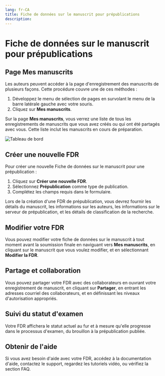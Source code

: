 ```yaml
---
lang: fr-CA
title: Fiche de données sur le manuscrit pour prépublications
description:
---
```


# Fiche de données sur le manuscrit pour prépublications

## Page Mes manuscrits

Les auteurs peuvent accéder à la page d'enregistrement des manuscrits de plusieurs façons. Cette procédure couvre une de ces méthodes :

1. Développez le menu de sélection de pages en survolant le menu de la barre latérale gauche avec votre souris.
2. Cliquez sur **Mes manuscrits**.

Sur la page **Mes manuscrits**, vous verrez une liste de tous les enregistrements de manuscrits que vous avez créés ou qui ont été partagés avec vous. Cette liste inclut les manuscrits en cours de préparation.

![Tableau de bord](/images/preprint/my_manuscripts_page_fr.png)

## Créer une nouvelle FDR

Pour créer une nouvelle Fiche de données sur le manuscrit pour une prépublication :

1. Cliquez sur **Créer une nouvelle FDR**.
2. Sélectionnez **Prépublication** comme type de publication.
3. Complétez les champs requis dans le formulaire.

Lors de la création d'une FDR de prépublication, vous devrez fournir les détails du manuscrit, les informations sur les auteurs, les informations sur le serveur de prépublication, et les détails de classification de la recherche.

## Modifier votre FDR

Vous pouvez modifier votre fiche de données sur le manuscrit à tout moment avant la soumission finale en naviguant vers **Mes manuscrits**, en cliquant sur le manuscrit que vous voulez modifier, et en sélectionnant **Modifier la FDR**.

## Partage et collaboration

Vous pouvez partager votre FDR avec des collaborateurs en ouvrant votre enregistrement de manuscrit, en cliquant sur **Partager**, en entrant les adresses courriel des collaborateurs, et en définissant les niveaux d'autorisation appropriés.

## Suivi du statut d'examen

Votre FDR affichera le statut actuel au fur et à mesure qu'elle progresse dans le processus d'examen, du brouillon à la prépublication publiée.

## Obtenir de l'aide

Si vous avez besoin d'aide avec votre FDR, accédez à la documentation d'aide, contactez le support, regardez les tutoriels vidéo, ou vérifiez la section FAQ.
